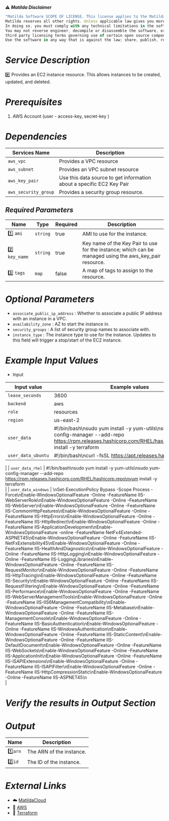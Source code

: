 :warning: ***Matilda Disclaimer***
```javascript
"Matilda Software SCOPE OF LICENSE. This license applies to the Matilda cloud product. The software is licensed, not sold. This agreement only gives you some rights to use the software. 
Matilda reserves all other rights. Unless applicable law gives you more rights despite this limitation, you may use the software only as expressly permitted in this agreement. 
In doing so, you must comply with any technical limitations in the software that only allow you to use it in certain ways. 
You may not reverse engineer, decompile or disassemble the software, or otherwise attempt to derive the source code for the software except and solely to the extent required by 
third party licensing terms governing use of certain open source components that may be included in the software; remove, minimize, block or modify any notices of Matilda or its suppliers in the software; 
Use the software in any way that is against the law; share, publish, rent or lease the software, or provide the software as a offering for others to use."
```

# *Service Description*
:hash: Provides an EC2 instance resource. This allows instances to be created, updated, and deleted.

# *Prerequisites*
1. AWS Account (user - access-key, secret-key )

# *Dependencies*
| **Services Name**        | **Description**                                                      |
|--------------------------|----------------------------------------------------------------------|
| `aws_vpc`                | Provides a VPC resource                                              |
| `aws_subnet`             | Provides an VPC subnet resource                                      |
| `aws_key_pair`           | Use this data source to get information about a specific EC2 Key Pair|
| `aws_security_group`     | Provides a security group resource.                                  |


## *Required Parameters*
| Name | Type | Required | Description |
| --- | --- | --- | --- |
|:one: `ami` | `string` | true | AMI to use for the instance. |
|:two: `key_name` | `string` | true| Key name of the Key Pair to use for the instance; which can be managed using the aws_key_pair resource. |
|:three: `tags` | `map` | false | A map of tags to assign to the resource. |

# *Optional Parameters*
* `associate_public_ip_address` : 	 Whether to associate a public IP address with an instance in a VPC.
* `availability_zone` :	AZ to start the instance in.
* `security_groups` : A list of security group names to associate with.
* `instance_type`	: The instance type to use for the instance. Updates to this field will trigger a stop/start of the EC2 instance.

# *Example Input Values*
* Input

| Input value                       | Example values                                                                           |
|-----------------------------------|------------------------------------------------------------------------------------------|
| `lease_seconds`                             | 3600                                                                    | 
| `backend`                   | aws                                                                                 |
| `role`                        | resources|
| `region`                        | us-east-2|
| `user_data`                        | #!/bin/bash\nsudo yum install -y yum-utils\nsudo yum-config-manager --add-repo https://rpm.releases.hashicorp.com/RHEL/hashicorp.repo\nyum install -y terraform|
| `user_data_ubuntu`                        |   #!/bin/bash\ncurl -fsSL https://apt.releases.hashicorp.com/gpg | sudo apt-key add -\nsudo apt-add-repository \"deb [arch=amd64] https://apt.releases.hashicorp.com $(lsb_release -cs) main\" -y\nsudo apt-get update -y && sudo apt-get install terraform -
|
| `user_data_rhel`                        |   #!/bin/bash\nsudo yum install -y yum-utils\nsudo yum-config-manager --add-repo https://rpm.releases.hashicorp.com/RHEL/hashicorp.repo\nyum install -y terraform                                                     
|
| `user_data_windows`                        |   <powershell>\nSet-ExecutionPolicy Bypass -Scope Process -Force\nEnable-WindowsOptionalFeature -Online -FeatureName IIS-WebServerRole\nEnable-WindowsOptionalFeature -Online -FeatureName IIS-WebServer\nEnable-WindowsOptionalFeature -Online -FeatureName IIS-CommonHttpFeatures\nEnable-WindowsOptionalFeature -Online -FeatureName IIS-HttpErrors\nEnable-WindowsOptionalFeature -Online -FeatureName IIS-HttpRedirect\nEnable-WindowsOptionalFeature -Online -FeatureName IIS-ApplicationDevelopment\nEnable-WindowsOptionalFeature -online -FeatureName NetFx4Extended-ASPNET45\nEnable-WindowsOptionalFeature -Online -FeatureName IIS-NetFxExtensibility45\nEnable-WindowsOptionalFeature -Online -FeatureName IIS-HealthAndDiagnostics\nEnable-WindowsOptionalFeature -Online -FeatureName IIS-HttpLogging\nEnable-WindowsOptionalFeature -Online -FeatureName IIS-LoggingLibraries\nEnable-WindowsOptionalFeature -Online -FeatureName IIS-RequestMonitor\nEnable-WindowsOptionalFeature -Online -FeatureName IIS-HttpTracing\nEnable-WindowsOptionalFeature -Online -FeatureName IIS-Security\nEnable-WindowsOptionalFeature -Online -FeatureName IIS-RequestFiltering\nEnable-WindowsOptionalFeature -Online -FeatureName IIS-Performance\nEnable-WindowsOptionalFeature -Online -FeatureName IIS-WebServerManagementTools\nEnable-WindowsOptionalFeature -Online -FeatureName IIS-IIS6ManagementCompatibility\nEnable-WindowsOptionalFeature -Online -FeatureName IIS-Metabase\nEnable-WindowsOptionalFeature -Online -FeatureName IIS-ManagementConsole\nEnable-WindowsOptionalFeature -Online -FeatureName IIS-BasicAuthentication\nEnable-WindowsOptionalFeature -Online -FeatureName IIS-WindowsAuthentication\nEnable-WindowsOptionalFeature -Online -FeatureName IIS-StaticContent\nEnable-WindowsOptionalFeature -Online -FeatureName IIS-DefaultDocument\nEnable-WindowsOptionalFeature -Online -FeatureName IIS-WebSockets\nEnable-WindowsOptionalFeature -Online -FeatureName IIS-ApplicationInit\nEnable-WindowsOptionalFeature -Online -FeatureName IIS-ISAPIExtensions\nEnable-WindowsOptionalFeature -Online -FeatureName IIS-ISAPIFilter\nEnable-WindowsOptionalFeature -Online -FeatureName IIS-HttpCompressionStatic\nEnable-WindowsOptionalFeature -Online -FeatureName IIS-ASPNET45\n</powershell>                              
|


# *Verify the results in Output Section*
# *Output*
| Name | Description |
| ------------- | ------------- |
|  :one:`arn` | The ARN of the instance. |
|  :two:`id` |The ID of the instance. |

# *External Links*
* :cloud: [MatildaCloud](https://www.matildacloud.com/docs/ "Matildacloud")
* :link: [AWS](https://aws.amazon.com/console/)
* :link: [Terraform](https://registry.terraform.io/providers/hashicorp/aws/latest/docs)